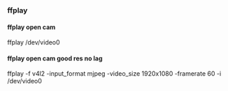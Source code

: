 ### ffplay

#### ffplay open cam
ffplay /dev/video0

#### ffplay open cam good res no lag
ffplay -f v4l2 -input_format mjpeg -video_size 1920x1080 -framerate 60 -i /dev/video0 